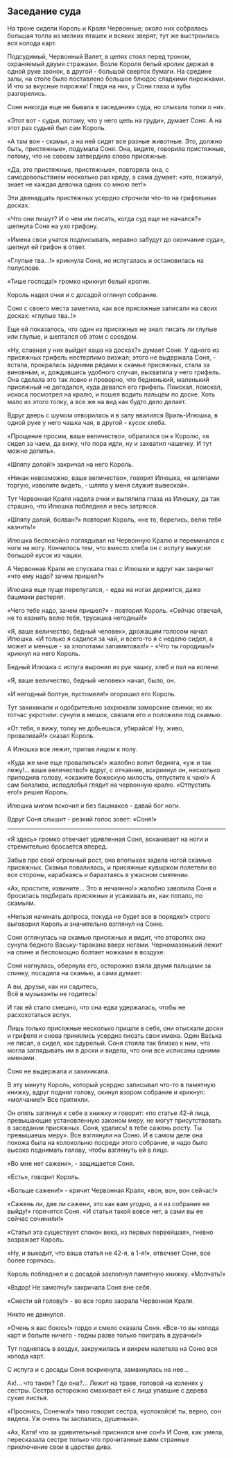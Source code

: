 ## Заседание суда

На троне сидели Король и Краля Червонные; около них собралась большая толпа из мелких пташек и всяких зверят; тут же выстроилась вся колода карт.

Подсудимый, Червонный Валет, в цепях стоял перед троном, охраняемый двумя стражами. Возле Короля белый кролик держал в одной руке звонок, в другой - большой сверток бумаги. На средине залы, на столе было поставлено большое блюдос сладкими пирожками. И что за вкусные пирожки! Глядя на них, у Сони глаза и зубы разгорелись.

Соня никогда еще не бывала в заседаниях суда, но слыхала толки о них.

«Этот вот - судья, потому, что у него цепь на груди», думает Соня. А на этот раз судьей был сам Король.

«А там вон - скамья, а на ней сидят все разные животные. Это, должно быть, пристяжные», подумала Соня. Она, видите, говорила пристяжные, потому, что не совсем затвердила слово присяжные.

«Да, это пристяжные, пристяжные», повторяла она, с самодовольствием несколько раз кряду, а сама думает: «это, пожалуй, знает не каждая девочка одних со мною лет!»

Эти двенадцать пристяжных усердно строчили что-то на грифельных досках.

«Что они пишут? И о чем им писать, когда суд еще не начался?» шепнула Соня на ухо грифону.

«Имена свои учатся подписывать, неравно забудут до окончание суда», шепнул ей грифон в ответ.

«Глупые тва...!» крикнула Соня, но испугалась и остановилась на полуслове.

«Тише господа!» громко крикнул белый кролик.

Король надел очки и с досадой оглянул собрание.

Соня с своего места заметила, как все присяжные записали на своих досках: «глупые тва..!»

Еще ей показалось, что один из присяжных не знал: писать ли глупые или глупые, и шептался об этом с соседом.

«Ну, славная у них выйдет каша на досках?» думает Соня. У одного из присяжных грифель нестерпимо визжал; этого не выдержала Соня, - встала, прокралась задними рядами к скамье присяжных, стала за виновным, и, дождавшись удобного случая, выхватила у него грифель. Она сделала это так ловко и проворно, что бедненький, маленький присяжный не догадался, куда девался его грифель. Поискал, поискал, искоса посмотрел на кралю, и пошел водить пальцем по доске. Хоть мало из этого толку, а все же на вид как будто дело делает.

Вдруг дверь с шумом отворилась и в залу ввалился Враль-Илюшка, в одной руке у него чашка чая, в другой - кусок хлеба.

«Прощение просим, ваше величество», обратился он к Королю, «я сидел за чаем, да вижу, что пора идти, ну и захватил чашечку. И тут можно допить».

«Шляпу долой!» закричал на него Король.

«Никак невозможно, ваше величество», говорит Илюшка, «я шляпами торгую, изволите видеть, - шляпа у меня служит вывеской».

Тут Червонная Краля надела очки и выпялила глаза на Илюшку, да так страшно, что Илюшка побледнел и весь затрясся.

«Шляпу долой, болван?» повторил Король, «не то, берегись, велю тебя казнить!»

Илюшка беспокойно поглядывал на Червонную Кралю и переминался с ноги на ногу. Кончилось тем, что вместо хлеба он с испугу выкусил большой кусок из чашки.

А Червонная Краля не спускала глаз с Илюшки и вдруг как закричит «что ему надо? зачем пришел?»

Илюшка еще пуще перепугался, - едва на ногах держится, даже башмаки растерял.

«Чего тебе надо, зачем пришел?» - повторил Король. «Сейчас отвечай, не то казнить велю тебя, трусишка негодный!»

«Я, ваше величество, бедный человек», дрожащим голосом начал Илюшка. «И только я садился за чай, и всего-то я с неделю сидел, а может и меньше - за хлопотами запамятовал!» - «Что ты городишь!» крикнул на него Король.

Бедный Илюшка с испуга выронил из рук чашку, хлеб и пал на колени:

«Я, ваше величество, бедный человек» начал, было, он.

«И негодный болтун, пустомеля!» огорошил его Король.

Тут захихикали и одобрительно захрюкали заморские свинки; но их тотчас укротили: сунули в мешок, связали его и положили под скамью.

«От тебя, я вижу, толку не добьешься, убирайся! Ну, живо, проваливай!» сказал Король.

А Илюшка все лежит, припав лицом к полу.

«Куда же мне еще провалиться!» жалобно вопит бедняга, «уж и так лежу!... ваше величество!» вдруг, с отчаяние, вскрикнул он, несколько приподняв голову, «окажите божескую милость, отпустите к чаю!» А сам боязливо, исподлобья глядит на червонную кралю. «Отпустить его!» решил Король.

Илюшка мигом вскочил и без башмаков - давай бог ноги.

Вдруг Соня слышит - резкий голос зовет: «Соня!»

---

«Я здесь» громко отвечает удивленная Соня, вскакивает на ноги и стремительно бросается вперед.

Забыв про свой огромный рост, она впопыхах задела ногой скамью присяжных. Скамья повалилась, и присяжные кувырком полетели во все стороны, карабкаясь и барахтаясь в ужасном смятении.

«Ах, простите, извините... Это я нечаянно!» жалобно завопила Соня и бросилась подбирать присяжных и усаживать их, как попало, по скамьям.

«Нельзя начинать допроса, покуда не будет все в порядке!» строго выговорил Король и значительно взглянул на Соню.

Соня оглянулась на скамью присяжных и видит, что второпях она сунула бедного Ваську-таракана вверх ногами. Черномазенький лежит на спине и беспомощно болтает ножками в воздухе.

Соня нагнулась, обернула его, осторожно взяла двумя пальцами за спинку, посадила на скамью, а сама думает:

А вы, друзья, как ни садитесь,  
Всё в музыканты не годитесь!

И так ей стало смешно, что она едва удержалась, чтобы не расхохотаться вслух.

Лишь только присяжные несколько пришли в себя, они отыскали доски и грифеля и снова принялись усердно писать свои имена. Один Васька не писал, а сидел, как одурелый. Соня стояла так близко к ним, что могла заглядывать им в доски и видела, что они все исписаны одними именами.

Соня не выдержала и захихикала.

В эту минуту Король, который усердно записывал что-то в памятную книжку, вдруг поднял голову, окинул взором собрание и крикнул: «молчание!» Все притихли.

Он опять заглянул к себе в книжку и говорит: «по статье 42-й лица, превышающие установленную законом меру, не могут присутствовать в заседании присяжных. Соня, удались! в тебе сажень росту. Ты превышаешь меру». Все взглянули на Соню. И в самом деле она похожа была на колокольню посреди этого собрание, и надо было высоко поднимать голову, чтобы взглянуть ей в лицо.

«Во мне нет сажени», - защищается Соня.

«Есть», говорит Король.

«Больше сажени!» - кричит Червонная Краля, «вон, вон, вон сейчас!»

«Сажень ли, две ли сажени, это как вам угодно, а я из собрание не выйду!» горячится Соня. «И статьи такой вовсе нет, а сами вы ее сейчас сочинили!»

«Статья эта существует спокон века, из первых первейшая», гневно возражает Король.

«Ну, и выходит, что ваша статья не 42-я, а 1-я!», отвечает Соня, все более горячась.

Король побледнел и с досадой захлопнул памятную книжку. «Молчать!»

«Вздор! Не замолчу!» закричала Соня вне себя.

«Снести ей голову!» - во все горло заорала Червонная Краля.

Никто не двинулся.

«Очень я вас боюсь!» гордо и смело сказала Соня. «Все-то вы колода карт и болыпе ничего - годны разве только поиграть в дурачки!»

Тут поднялась в воздух, закружилась и вихрем налетела на Соню вся колода карт.

С испуга и с досады Соня вскрикнула, замахнулась на нее...

Ах!... что такое? Где она?... Лежит на траве, головой на коленях у сестры. Сестра осторожно смахивает ей с лица упавшие с дерева сухие листья.

«Проснись, Сонечка!» тихо говорит сестра, «успокойся! ты, верно, сон видела. Уж очень ты заспалась, душенька».

«Ах, Катя! что за удивительный приснился мне сон!» И Соня, как умела, пересказала сестре только что прочитанные вами странные приключение свои в царстве дива.